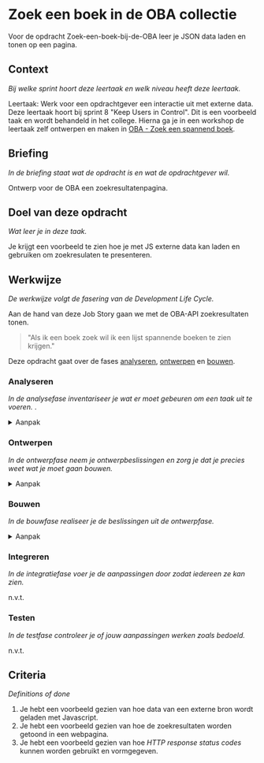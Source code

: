 # Zoek een boek in de OBA collectie

Voor de opdracht Zoek-een-boek-bij-de-OBA leer je JSON data laden en tonen op een pagina.

## Context
*Bij welke sprint hoort deze leertaak en welk niveau heeft deze leertaak.*

Leertaak: Werk voor een opdrachtgever een interactie uit met externe data.
Deze leertaak hoort bij sprint 8 "Keep Users in Control".
Dit is een voorbeeld taak en wordt behandeld in het college.
Hierna ga je in een workshop de leertaak zelf ontwerpen en maken in [OBA - Zoek een spannend boek]().

## Briefing
*In de briefing staat wat de opdracht is en wat de opdrachtgever wil.*

Ontwerp voor de OBA een zoekresultatenpagina.

## Doel van deze opdracht
*Wat leer je in deze taak.*

Je krijgt een voorbeeld te zien hoe je met JS externe data kan laden en gebruiken om zoekresulaten te presenteren.

## Werkwijze
*De werkwijze volgt de fasering van de Development Life Cycle.*

Aan de hand van deze Job Story gaan we met de OBA-API zoekresultaten tonen.

> "Als ik een boek zoek wil ik een lijst spannende boeken te zien krijgen."

Deze opdracht gaat over de fases [analyseren](#analyseren), [ontwerpen](#ontwerpen) en [bouwen](#bouwen).

### Analyseren
*In de analysefase inventariseer je wat er moet gebeuren om een taak uit te voeren.* .

<details>
<summary>Aanpak</summary>

1. Uitleggen wat JSON data is.
2. Aan de hand van voorbeelden laten zien wat je met JSON dat kan doen.
3. JSON data van de OBA-API uitpluizen, wat staat er allemaal in de JSON? Hoe kun je hier de spannende boeken voor een bepaalde leeftijd uit halen?

#### Materiaal

- [Presentatie Wat is JSON data](Content-Audit.pdf)
- [JSON data](https://developer.mozilla.org/en-US/docs/Learn/JavaScript/Objects/JSON)
- [OBA-API documentatie](https://zoeken.oba.nl/api/v1/)


</details>

### Ontwerpen
*In de ontwerpfase neem je ontwerpbeslissingen en zorg je dat je precies weet wat je moet gaan bouwen.*
<details>
<summary>Aanpak</summary>

1. Voorbeelden bekijken van zoekformulieren en resultaatpagina's.
2. Wireflow schetsen van de Job Story. Hoe moet het zoekformulier en de resultaatpagina er uit komen te zien.
3. Breakdown maken van welke techniek nodig is om de data op te halen en te renderen.

#### Materiaal

- Break-down schets maken

</details>

### Bouwen
*In de bouwfase realiseer je de beslissingen uit de ontwerpfase.*

<details>
<summary>Aanpak</summary>

0. Er is al een HTML pagina met basis CSS waar de resultaten getoond kunnen worden. 
1. XMLHttpRequest opzetten
2. Data tonen in de console
3. Loop schrijven en html renderen
4. Stylen van de resultaten

#### Materiaal

- Met behulp van [XMLHttpRequest](https://developer.mozilla.org/en-US/docs/Web/API/XMLHttpRequest/Using_XMLHttpRequest) of [Fetch](https://developer.mozilla.org/en-US/docs/Web/API/Fetch_API/Using_Fetch) kan een [JSON](https://developer.mozilla.org/en-US/docs/Learn/JavaScript/Objects/JSON) file worden geladen. Daarna kun je de HTML elementen aanmaken, de juiste content koppelen en aan de DOM toevoegen.

</details>

### Integreren
*In de integratiefase voer je de aanpassingen door zodat iedereen ze kan zien.*

n.v.t.

### Testen
*In de testfase controleer je of jouw aanpassingen werken zoals bedoeld.*

n.v.t.

## Criteria
*Definitions of done*

1. Je hebt een voorbeeld gezien van hoe data van een externe bron wordt geladen met Javascript.
2. Je hebt een voorbeeld gezien van hoe de zoekresultaten worden getoond in een webpagina.
3. Je hebt een voorbeeld gezien van hoe *HTTP response status codes* kunnen worden gebruikt en vormgegeven.

